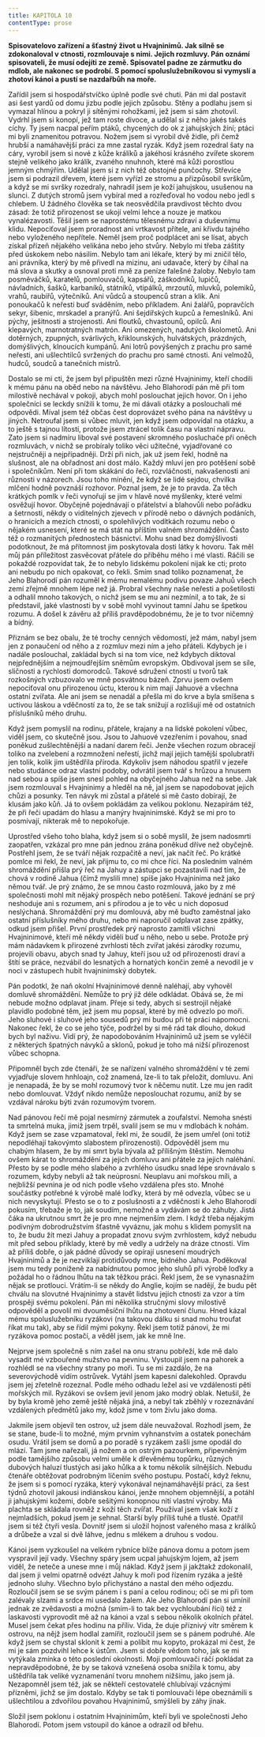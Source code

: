 ```yaml
---
title: KAPITOLA 10
contentType: prose
---
```


<section>

**Spisovatelovo zařízení a šťastný život u Hvajninimů. Jak silně se zdokonaloval v ctnosti, rozmlouvaje s nimi. Jejich rozmluvy. Pán oznámí spisovateli, že musí odejíti ze země. Spisovatel padne ze zármutku do mdlob, ale nakonec se podrobí. S pomocí spoluslužebníkovou si vymyslí a zhotoví kánoi a pustí se nazdařbůh na moře.**

Zařídil jsem si hospodářstvíčko úplně podle své chuti. Pán mi dal postavit asi šest yardů od domu jizbu podle jejich způsobu. Stěny a podlahu jsem si vymazal hlínou a pokryl ji sítěnými rohožkami, jež jsem si sám zhotovil. Vydrhl jsem si konopí, jež tam roste divoce, a udělal si z něho jakés takés cíchy. Ty jsem nacpal peřím ptáků, chycených do ok z jahujských žíní; ptáci mi byli znamenitou potravou. Nožem jsem si vyrobil dvě židle, při čemž hrubší a namáhavější práci za mne zastal ryzák. Když jsem rozedral šaty na cáry, vyrobil jsem si nové z kůže králíků a jakéhosi krásného zvířete skorem stejně velikého jako králík, zvaného nnuhnoh, které má kůži porostlou jemným chmýřím. Udělal jsem si z nich též obstojné punčochy. Střevíce jsem si podrazil dřevem, které jsem vyřízl ze stromu a přizpůsobil svrškům, a když se mi svršky rozedraly, nahradil jsem je koží jahujskou, usušenou na slunci. Z dutých stromů jsem vybíral med a rozřeďoval ho vodou nebo jedl s chlebem. U žádného člověka se tak neosvědčila pravdivost těchto dvou zásad: že totiž přirozenost se ukojí velmi lehce a nouze je matkou vynalézavosti. Těšil jsem se naprostému tělesnému zdraví a duševnímu klidu. Nepociťoval jsem proradnost ani vrtkavost přítele, ani křivdu tajného nebo vyloženého nepřítele. Neměl jsem proč podplácet ani se lísat, abych získal přízeň nějakého velikána nebo jeho stvůry. Nebylo mi třeba záštity před úskokem nebo násilím. Nebylo tam ani lékaře, který by mi zničil tělo, ani právníka, který by mě přivedl na mizinu, ani udavače, který by číhal na má slova a skutky a osnoval proti mně za peníze falešné žaloby. Nebylo tam posměváčků, karatelů, pomlouvačů, kapsářů, záškodníků, lupičů, návladních, šašků, karbaníků, státníků, vtipálků, mrzoutů, mluvků, polemiků, vrahů, raubířů, výtečníků. Ani vůdců a stoupenců stran a klik. Ani ponoukačů k neřesti buď sváděním, nebo příkladem. Ani žalářů, popravčích sekyr, šibenic, mrskadel a pranýřů. Ani šejdířských kupců a řemeslníků. Ani pýchy, ješitnosti a strojenosti. Ani floutků, chvastounů, opilců. Ani klepavých, marnotratných matrón. Ani omezených, nadutých školometů. Ani dotěrných, zpupných, svárlivých, křiklounských, hulvátských, prázdných, domýšlivých, klnoucích kumpánů. Ani lotrů povýšených z prachu pro samé neřesti, ani ušlechtilců svržených do prachu pro samé ctnosti. Ani velmožů, hudců, soudců a tanečních mistrů.

Dostalo se mi cti, že jsem byl připuštěn mezi různé Hvajninimy, kteří chodili k mému pánu na oběd nebo na návštěvu. Jeho Blahorodí pán mě při tom milostivě nechával v pokoji, abych mohl poslouchat jejich hovor. On i jeho společníci se leckdy snížili k tomu, že mi dávali otázky a poslouchali mé odpovědi. Míval jsem též občas čest doprovázet svého pána na návštěvy u jiných. Netroufal jsem si vůbec mluvit, jen když jsem odpovídal na otázku, a to ještě s tajnou lítostí, protože jsem ztrácel tolik času na vlastní nápravu. Zato jsem si nadmíru liboval své postavení skromného posluchače při oněch rozmluvách, v nichž se probíraly toliko věci užitečné, vyjadřované co nejstručněji a nejpřípadněji. Drží při nich, jak už jsem řekl, hodně na slušnost, ale na obřadnost ani dost málo. Každý mluví jen pro potěšení sobě i společníkům. Není při tom skákání do řeči, rozvláčnosti, nakvašenosti ani různosti v názorech. Jsou toho mínění, že když se lidé sejdou, chvilka mlčení hodně povznáší rozhovor. Poznal jsem, že je to pravda. Za těch krátkých pomlk v řeči vynořují se jim v hlavě nové myšlenky, které velmi osvěžují hovor. Obyčejně pojednávají o přátelství a blahovůli nebo pořádku a šetrnosti, někdy o viditelných zjevech v přírodě nebo o dávných podáních, o hranicích a mezích ctnosti, o spolehlivých vodítkách rozumu nebo o nějakém usnesení, které se má stát na příštím valném shromáždění. Často též o rozmanitých přednostech básnictví. Mohu snad bez domýšlivosti podotknout, že má přítomnost jim poskytovala dosti látky k hovoru. Tak měl můj pán příležitost zasvěcovat přátele do příběhu mého i mé vlasti. Ráčili se pokaždé rozpovídat tak, že to nebylo lidskému pokolení nijak ke cti; proto ani nebudu po nich opakovat, co řekli. Smím snad toliko poznamenat, že Jeho Blahorodí pán rozuměl k mému nemalému podivu povaze Jahuů všech zemí zřejmě mnohem lépe než já. Probral všechny naše neřesti a pošetilosti a odhalil mnoho takových, o nichž jsem se mu ani nezmínil, a to tak, že si představil, jaké vlastnosti by v sobě mohl vyvinout tamní Jahu se špetkou rozumu. A došel k závěru až příliš pravděpodobnému, že je to tvor ničemný a bídný.

Přiznám se bez obalu, že té trochy cenných vědomostí, jež mám, nabyl jsem jen z ponaučení od něho a z rozmluv mezi ním a jeho přáteli. Kdybych je i nadále poslouchal, zakládal bych si na tom více, než kdybych diktoval nejpřednějším a nejmoudřejším sněmům evropským. Obdivoval jsem se síle, sličnosti a rychlosti domorodců. Takové sdružení ctností u tvorů tak rozkošných vzbuzovalo ve mně posvátnou bázeň. Zprvu jsem ovšem nepociťoval onu přirozenou úctu, kterou k nim mají Jahuové a všechna ostatní zvířata. Ale ani jsem se nenadál a přešla mi do krve a byla smíšena s uctivou láskou a vděčností za to, že se tak snižují a rozlišují mě od ostatních příslušníků mého druhu.

Když jsem pomyslil na rodinu, přátele, krajany a na lidské pokolení vůbec, viděl jsem, co skutečně jsou. Jsou to Jahuové vzezřením i povahou, snad poněkud zušlechtěnější a nadaní darem řeči. Jenže všechen rozum obracejí toliko na zvelebení a rozmnožení neřestí, jichž mají jejich tamější spolubratři jen tolik, kolik jim uštědřila příroda. Kdykoliv jsem náhodou spatřil v jezeře nebo studánce odraz vlastní podoby, odvrátil jsem tvář s hrůzou a hnusem nad sebou a spíše jsem snesl pohled na obyčejného Jahua než na sebe. Jak jsem rozmlouval s Hvajninimy a hleděl na ně, jal jsem se napodobovat jejich chůzi a posunky. Ten návyk mi zůstal a přátelé si mě často dobírají, že klusám jako kůň. Já to ovšem pokládám za velikou poklonu. Nezapírám též, že při řeči upadám do hlasu a manýry hvajninimské. Když se mi pro to posmívají, nikterak mě to nepokořuje.

Uprostřed všeho toho blaha, když jsem si o sobě myslil, že jsem nadosmrti zaopatřen, vzkázal pro mne pán jednou zrána poněkud dříve než obyčejně. Postřehl jsem, že se tváří nějak rozpačitě a neví, jak načít řeč. Po krátké pomlce mi řekl, že neví, jak přijmu to, co mi chce říci. Na posledním valném shromáždění přišla prý řeč na Jahuy a zástupci se pozastavili nad tím, že chová v rodině Jahua (čímž myslili mne) spíše jako Hvajninima než jako němou tvář. Je prý známo, že se mnou často rozmlouvá, jako by z mé společnosti mohl mít nějaký prospěch nebo potěšení. Takové jednání se prý neshoduje ani s rozumem, ani s přírodou a je to věc u nich doposud neslýchaná. Shromáždění prý mu domlouvá, aby mě buďto zaměstnal jako ostatní příslušníky mého druhu, nebo mi naporučil odplavat zase zpátky, odkud jsem přišel. První prostředek prý naprosto zamítli všichni Hvajninimové, kteří mě někdy viděli buď u něho, nebo u sebe. Protože prý mám nádavkem k přirozené zvrhlosti těch zvířat jakési zárodky rozumu, projevili obavu, abych snad ty Jahuy, kteří jsou už od přirozenosti draví a štítí se práce, nezvábil do lesnatých a hornatých končin země a nevodil je v noci v zástupech hubit hvajninimský dobytek.

Pán podotkl, že naň okolní Hvajninimové denně naléhají, aby vyhověl domluvě shromáždění. Nemůže to prý již déle odkládat. Obává se, že mi nebude možno odplavat jinam. Přeje si tedy, abych si sestrojil nějaké plavidlo podobné těm, jež jsem mu popsal, které by mě odvezlo po moři. Jeho sluhové i sluhové jeho sousedů prý mi budou při té práci nápomocni. Nakonec řekl, že co se jeho týče, podržel by si mě rád tak dlouho, dokud bych byl naživu. Vidí prý, že napodobováním Hvajninimů už jsem se vyléčil z některých špatných návyků a sklonů, pokud je toho má nižší přirozenost vůbec schopna.

Připomněl bych zde čtenáři, že se nařízení valného shromáždění v té zemi vyjadřuje slovem hnhloajn, což znamená, lze-li to tak přeložit, domluvu. Ani je nenapadá, že by se mohl rozumový tvor k něčemu nutit. Lze mu jen radit nebo domlouvat. Vždyť nikdo nemůže neposlouchat rozumu, aniž by se vzdával nároku býti zván rozumovým tvorem.

Nad pánovou řečí mě pojal nesmírný zármutek a zoufalství. Nemoha snésti ta smrtelná muka, jimiž jsem trpěl, svalil jsem se mu v mdlobách k nohám. Když jsem se zase vzpamatoval, řekl mi, že soudil, že jsem umřel (oni totiž nepodléhají takovýmto slabostem přirozenosti). Odpověděl jsem mu chabým hlasem, že by mi smrt byla bývala až přílišným štěstím. Nemohu ovšem kárat to shromáždění za jejich domluvu ani přátele za jejich naléhání. Přesto by se podle mého slabého a zvrhlého úsudku snad lépe srovnávalo s rozumem, kdyby nebyli až tak neúprosní. Neuplavu ani mořskou míli, a nejbližší pevnina je od nich podle všeho vzdálena přes sto. Mnohé součástky potřebné k výrobě malé loďky, která by mě odvezla, vůbec se u nich nevyskytují. Přesto se o to z poslušnosti a z vděčnosti k Jeho Blahorodí pokusím, třebaže je to, jak soudím, nemožné a vydávám se do záhuby. Jistá čáka na ukrutnou smrt že je pro mne nejmenším zlem. I když třeba nějakým podivným dobrodružstvím šťastně vyváznu, jak mohu s klidem pomyslit na to, že budu žít mezi Jahuy a propadat znovu svým zvrhlostem, když nebudu mít před sebou příklady, které by mě vedly a udržely na dráze ctnosti. Vím až příliš dobře, o jak pádné důvody se opírají usnesení moudrých Hvajninimů a že je nezviklají protidůvody mne, bídného Jahua. Poděkoval jsem mu tedy poníženě za nabídnutou pomoc jeho sluhů při výrobě loďky a požádal ho o řádnou lhůtu na tak těžkou práci. Řekl jsem, že se vynasnažím nějak se protlouci. Vrátím-li se někdy do Anglie, kojím se nadějí, že budu pět chválu na slovutné Hvajninimy a stavět lidstvu jejich ctnosti za vzor a tím prospěji svému pokolení. Pán mi několika stručnými slovy milostivě odpověděl a povolil mi dvouměsíční lhůtu na zhotovení člunu. Hned kázal mému spoluslužebníku ryzákovi (na takovou dálku si snad mohu troufat říkat mu tak), aby se řídil mými pokyny. Řekl jsem totiž pánovi, že mi ryzákova pomoc postačí, a věděl jsem, jak ke mně lne.

Nejprve jsem společně s ním zašel na onu stranu pobřeží, kde mě dalo vysadit mé vzbouřené mužstvo na pevninu. Vystoupil jsem na pahorek a rozhlédl se na všechny strany po moři. Tu se mi zazdálo, že na severovýchodě vidím ostrůvek. Vytáhl jsem kapesní dalekohled. Opravdu jsem jej zřetelně rozeznal. Podle mého odhadu ležel asi ve vzdálenosti pěti mořských mil. Ryzákovi se ovšem jevil jenom jako modrý oblak. Netušil, že by byla kromě jeho země ještě nějaká jiná, a nebyl tak zběhlý v rozeznávání vzdálených předmětů jako my, kdož jsme v tom živlu jako doma.

Jakmile jsem objevil ten ostrov, už jsem dále neuvažoval. Rozhodl jsem, že se stane, bude-li to možné, mým prvním vyhnanstvím a ostatek ponechám osudu. Vrátil jsem se domů a po poradě s ryzákem zašli jsme opodál do mlází. Tam jsme nařezali, já nožem a on ostrým pazourkem, připevněným podle tamějšího způsobu velmi uměle k dřevěnému topůrku, různých dubových haluzí tlustých asi jako hůlka a k tomu několik silnějších. Nebudu čtenáře obtěžovat podrobným líčením svého postupu. Postačí, když řeknu, že jsem si s pomocí ryzáka, který vykonával nejnamáhavější práci, za šest týdnů zhotovil jakousi indiánskou kánoi, jenže mnohem objemnější, a potáhl ji jahujskými kožemi, dobře sešitými konopnou nití vlastní výroby. Má plachta se skládala rovněž z koží těch zvířat. Používal jsem však koží z nejmladších, pokud jsem je sehnal. Starší byly příliš tuhé a tlusté. Opatřil jsem si též čtyři vesla. Dovnitř jsem si uložil hojnost vařeného masa z králíků a drůbeže a vzal si dvě láhve, jednu s mlékem a druhou s vodou.

Kánoi jsem vyzkoušel na velkém rybníce blíže pánova domu a potom jsem vyspravil její vady. Všechny spáry jsem ucpal jahujským lojem, až jsem viděl, že neteče a unese mne i můj náklad. Když jsem ji jakžtakž zdokonalil, dal jsem ji velmi opatrně odvézt Jahuy k moři pod řízením ryzáka a ještě jednoho sluhy. Všechno bylo přichystáno a nastal den mého odjezdu. Rozloučil jsem se se svým pánem i s paní a celou rodinou; oči se mi při tom zalévaly slzami a srdce mi usedalo žalem. Ale Jeho Blahorodí pán si umínil jednak ze zvědavosti a možná (smím-li to tak bez vychloubání říci) též z laskavosti vyprovodit mě až na kánoi a vzal s sebou několik okolních přátel. Musel jsem čekat přes hodinu na příliv. Vida, že duje příznivý vítr směrem k ostrovu, na nějž jsem hodlal zamířit, rozloučil jsem se s pánem podruhé. Ale když jsem se chystal sklonit k zemi a políbit mu kopyto, prokázal mi čest, že mi je sám pozdvihl lehce k ústům. Jsem si dobře vědom toho, jak se mi vytýkala zmínka o této poslední okolnosti. Moji pomlouvači ráčí pokládat za nepravděpodobné, že by se taková vznešená osoba snížila k tomu, aby uštědřila tak veliké vyznamenání tvoru mnohem nižšímu, jako jsem já. Nezapomněl jsem též, jak se někteří cestovatelé chlubívají vzácnými přízněmi, jichž se jim dostalo. Kdyby se tak ti pomlouvači lépe obeznámili s ušlechtilou a zdvořilou povahou Hvajninimů, smýšleli by záhy jinak.

Složil jsem poklonu i ostatním Hvajninimům, kteří byli ve společnosti Jeho Blahorodí. Potom jsem vstoupil do kánoe a odrazil od břehu.

</section>

[^1]: Dutá míra (něco přes litr) užívaná v některých zemích. _Pozn. red._

[^2]: Lep organického původu, klih (zastarale). _Pozn. red._

[^3]: Epaminondas (418–362 př. n. l.), thébský státník a generál, který přetvořil Théby v jeden z nejvýznamnějších městských států v antickém Řecku. _Pozn. red._

[^4]: Otrok. _Pozn. red._

[^5]: Barevné dřevo kreveně obecné z čeledi bobovitých, stromu rozšířeného ve Střední Americe a jižní Africe. Dřevo je z vnějšku modročerné, uvnitř červenohnědé. _Pozn. red._

[^6]: Bělouš s okrouhlými tmavými barvami. _Pozn. red._

[^7]: Agitování, přesvědčování někoho za odměnu. _Pozn. red._

[^8]: Kůň, v jehož srsti převládá bílá barva. _Pozn. red._

[^9]: Bezdůvodné nařčení, pomluva. _Pozn. red._
